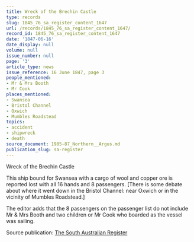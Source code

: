```yaml
---
title: Wreck of the Brechin Castle
type: records
slug: 1845_76_sa_register_content_1647
url: /records/1845_76_sa_register_content_1647/
record_id: 1845_76_sa_register_content_1647
date: '1847-06-16'
date_display: null
volume: null
issue_number: null
page: '3'
article_type: news
issue_reference: 16 June 1847, page 3
people_mentioned:
- Mr & Mrs Booth
- Mr Cook
places_mentioned:
- Swansea
- Bristol Channel
- Oxwich
- Mumbles Roadstead
topics:
- accident
- shipwreck
- death
source_document: 1985-87_Northern__Argus.md
publication_slug: sa-register
---
```


Wreck of the Brechin Castle

This ship bound for Swansea with a cargo of wool and copper ore is reported lost with all 16 hands and 8 passengers.  [There is some debate about where it went down in the Bristol Channel: near Oxwich or in the vicinity of Mumbles Roadstead.]

The editor adds that the 8 passengers on the passenger list do not include Mr & Mrs Booth and two children or Mr Cook who boarded as the vessel was sailing.

Source publication: [The South Australian Register](/publications/sa-register/)
